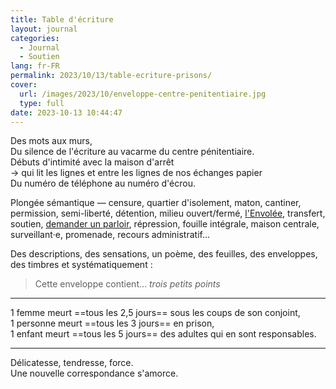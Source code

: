 ```yaml
---
title: Table d'écriture
layout: journal
categories:
  - Journal
  - Soutien
lang: fr-FR
permalink: 2023/10/13/table-ecriture-prisons/
cover:
  url: /images/2023/10/enveloppe-centre-penitentiaire.jpg
  type: full
date: 2023-10-13 10:44:47
---
```


Des mots aux murs,\
Du silence de l'écriture au vacarme du centre pénitentiaire.\
Débuts d'intimité avec la maison d'arrêt\
→ qui lit les lignes et entre les lignes de nos échanges papier\
Du numéro de téléphone au numéro d'écrou.

Plongée sémantique — censure, quartier d'isolement, maton, cantiner, permission, semi-liberté, détention, milieu ouvert/fermé, [l'Envolée], transfert, soutien, [demander un parloir][parloir-famille], répression, fouille intégrale, maison centrale, surveillant‧e, promenade, recours administratif…

Des descriptions, des sensations, un poème, des feuilles, des enveloppes, des timbres et systématiquement :

> Cette enveloppe contient… _trois petits points_

---

1 femme meurt ==tous les 2,5 jours== sous les coups de son conjoint,\
1 personne meurt ==tous les 3 jours== en prison,\
1 enfant meurt ==tous les 5 jours== des adultes qui en sont responsables.

---

Délicatesse, tendresse, force.\
Une nouvelle correspondance s'amorce.

[l'Envolée]: https://lenvolee.net/
[parloir-famille]: https://parloirslibres.fr/conference-derangee/
